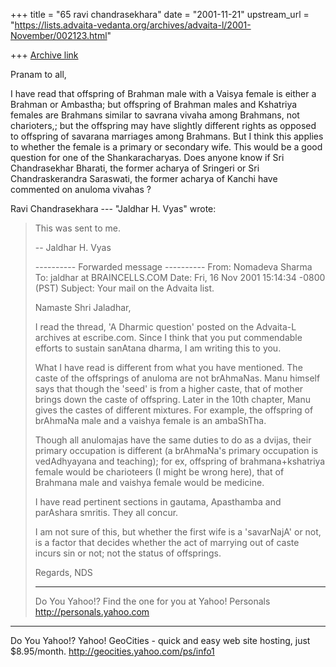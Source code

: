 +++
title = "65 ravi chandrasekhara"
date = "2001-11-21"
upstream_url = "https://lists.advaita-vedanta.org/archives/advaita-l/2001-November/002123.html"

+++
[Archive link](https://lists.advaita-vedanta.org/archives/advaita-l/2001-November/002123.html)

Pranam to all,

I have read that offspring of Brahman male with a
Vaisya female is either a Brahman or Ambastha; but
offspring of Brahman males and Kshatriya females are
Brahmans similar to savrana vivaha among Brahmans, not
charioters,; but the offspring may have slightly
different rights as opposed to offspring of savarana
marriages among Brahmans. But I think this applies to
whether the female is a primary or secondary wife.
This would be a good question for one of the
Shankaracharyas. Does anyone know if Sri Chandrasekhar
Bharati, the former acharya of Sringeri or Sri
Chandraskerandra Saraswati, the former acharya of
Kanchi have commented on anuloma vivahas ?

Ravi Chandrasekhara
--- "Jaldhar H. Vyas" <jaldhar at BRAINCELLS.COM> wrote:
> This was sent to me.
>
> --
> Jaldhar H. Vyas <jaldhar at braincells.com>
>
> ---------- Forwarded message ----------
> From: Nomadeva Sharma <nomadeva at yahoo.com>
> To: jaldhar at BRAINCELLS.COM
> Date: Fri, 16 Nov 2001 15:14:34 -0800 (PST)
> Subject: Your mail on the Advaita list.
>
> Namaste Shri Jaladhar,
>
> I read the thread, 'A Dharmic question' posted on
> the
> Advaita-L archives at escribe.com. Since I think
> that
> you put commendable efforts to sustain sanAtana
> dharma, I am writing this to you.
>
> What I have read is different from what you have
> mentioned. The caste of the offsprings of anuloma
> are
> not brAhmaNas. Manu himself says that though the
> 'seed' is from a higher caste, that of mother brings
> down the caste of offspring. Later in the 10th
> chapter, Manu gives the castes of different
> mixtures.
> For example, the offspring of brAhmaNa male and a
> vaishya female is an ambaShTha.
>
> Though all anulomajas have the same duties to do as
> a
> dvijas, their primary occupation is different (a
> brAhmaNa's primary occupation is vedAdhyayana and
> teaching); for ex, offspring of brahmana+kshatriya
> female would be charioteers (I might be wrong here),
> that of Brahmana male and vaishya female would be
> medicine.
>
> I have read pertinent sections in gautama,
> Apasthamba
> and parAshara smritis. They all concur.
>
> I am not sure of this, but whether the first wife is
> a
> 'savarNajA' or not, is a factor that decides whether
> the act of marrying out of caste incurs sin or not;
> not the status of offsprings.
>
> Regards,
> NDS
>
> __________________________________________________
> Do You Yahoo!?
> Find the one for you at Yahoo! Personals
> http://personals.yahoo.com


__________________________________________________
Do You Yahoo!?
Yahoo! GeoCities - quick and easy web site hosting, just $8.95/month.
http://geocities.yahoo.com/ps/info1

